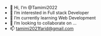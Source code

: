 - 👋 Hi, I’m @Tamimi2022
- 👀 I’m interested in Full stack Developer
- 🌱 I’m currently learning Web Development
- 💞️ I’m looking to collaborate on ...
- 📫 tamimi2021farid@gmail.com

<!---
Tamimi2022/Tamimi2022 is a ✨ special ✨ repository because its `README.md` (this file) appears on your GitHub profile.
You can click the Preview link to take a look at your changes.
--->
